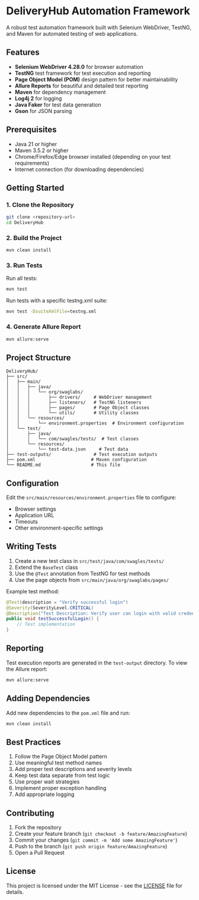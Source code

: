 # DeliveryHub Automation Framework

A robust test automation framework built with Selenium WebDriver, TestNG, and Maven for automated testing of web applications.

## Features

- **Selenium WebDriver 4.28.0** for browser automation
- **TestNG** test framework for test execution and reporting
- **Page Object Model (POM)** design pattern for better maintainability
- **Allure Reports** for beautiful and detailed test reporting
- **Maven** for dependency management
- **Log4j 2** for logging
- **Java Faker** for test data generation
- **Gson** for JSON parsing

## Prerequisites

- Java 21 or higher
- Maven 3.5.2 or higher
- Chrome/Firefox/Edge browser installed (depending on your test requirements)
- Internet connection (for downloading dependencies)

## Getting Started

### 1. Clone the Repository
```bash
git clone <repository-url>
cd DeliveryHub
```

### 2. Build the Project
```bash
mvn clean install
```

### 3. Run Tests

Run all tests:
```bash
mvn test
```

Run tests with a specific testng.xml suite:
```bash
mvn test -DsuiteXmlFile=testng.xml
```

### 4. Generate Allure Report
```bash
mvn allure:serve
```

## Project Structure

```
DeliveryHub/
├── src/
│   ├── main/
│   │   ├── java/
│   │   │   └── org/swaglabs/
│   │   │       ├── drivers/     # WebDriver management
│   │   │       ├── listeners/   # TestNG listeners
│   │   │       ├── pages/       # Page Object classes
│   │   │       └── utils/       # Utility classes
│   │   └── resources/
│   │       └── environment.properties  # Environment configuration
│   └── test/
│       ├── java/
│       │   └── com/swagles/tests/  # Test classes
│       └── resources/
│           └── test-data.json     # Test data
├── test-outputs/                # Test execution outputs
├── pom.xml                     # Maven configuration
└── README.md                   # This file
```

## Configuration

Edit the `src/main/resources/environment.properties` file to configure:
- Browser settings
- Application URL
- Timeouts
- Other environment-specific settings

## Writing Tests

1. Create a new test class in `src/test/java/com/swagles/tests/`
2. Extend the `BaseTest` class
3. Use the `@Test` annotation from TestNG for test methods
4. Use the page objects from `src/main/java/org/swaglabs/pages/`

Example test method:
```java
@Test(description = "Verify successful login")
@Severity(SeverityLevel.CRITICAL)
@Description("Test Description: Verify user can login with valid credentials")
public void testSuccessfulLogin() {
    // Test implementation
}
```

## Reporting

Test execution reports are generated in the `test-output` directory. To view the Allure report:

```bash
mvn allure:serve
```

## Adding Dependencies

Add new dependencies to the `pom.xml` file and run:

```bash
mvn clean install
```

## Best Practices

1. Follow the Page Object Model pattern
2. Use meaningful test method names
3. Add proper test descriptions and severity levels
4. Keep test data separate from test logic
5. Use proper wait strategies
6. Implement proper exception handling
7. Add appropriate logging

## Contributing

1. Fork the repository
2. Create your feature branch (`git checkout -b feature/AmazingFeature`)
3. Commit your changes (`git commit -m 'Add some AmazingFeature'`)
4. Push to the branch (`git push origin feature/AmazingFeature`)
5. Open a Pull Request

## License

This project is licensed under the MIT License - see the [LICENSE](LICENSE) file for details.
